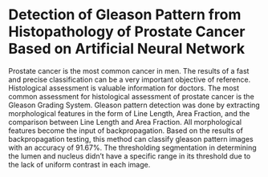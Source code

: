# Detection of Gleason Pattern from Histopathology of Prostate Cancer Based on Artificial Neural Network

Prostate cancer is the most common cancer in men. The results of a fast and precise classification can be a very important objective of reference. Histological assessment is valuable information for doctors. The most common assessment for histological assessment of prostate cancer is the Gleason Grading System. Gleason pattern detection was done by extracting morphological features in the form of Line Length, Area Fraction, and the comparison between Line Length and Area Fraction. All morphological features become the input of backpropagation. Based on the results of backpropagation testing, this method can classify gleason pattern images with an accuracy of 91.67%. The thresholding segmentation in determining the lumen and nucleus didn’t have a specific range in its threshold due to the lack of uniform contrast in each image.

